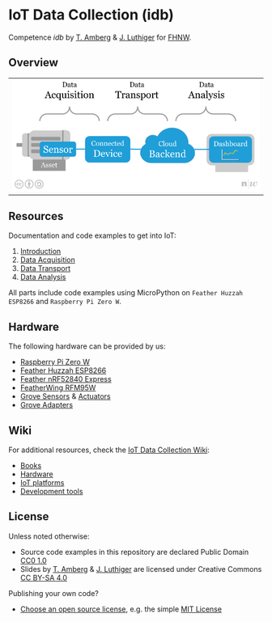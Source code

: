 # IoT Data Collection (idb)
Competence *idb* by [T. Amberg](https://twitter.com/tamberg) & [J. Luthiger](https://www.fhnw.ch/en/people/juerg-luthiger) for [FHNW](https://www.fhnw.ch/).

## Overview
<table><tr><td><img width="600" src="introduction/iot-big-picture.png"></td></tr></table>

## Resources
Documentation and code examples to get into IoT:

1. [Introduction](introduction/README.md)
2. [Data Acquisition](data-acquisition/README.md)  
3. [Data Transport](data-transaport/README.md)  
4. [Data Analysis](data-analysis/README.md)  

All parts include code examples using MicroPython on `Feather Huzzah ESP8266` and `Raspberry Pi Zero W`.

## Hardware
The following hardware can be provided by us:

* [Raspberry Pi Zero W](https://github.com/tamberg/fhnw-idb/wiki/Raspberry-Pi-Zero-W)
* [Feather Huzzah ESP8266](https://github.com/tamberg/fhnw-idb/wiki/Feather-Huzzah-ESP8266)
* [Feather nRF52840 Express](https://github.com/tamberg/fhnw-idb/wiki/Feather-nRF52840-Express)
* [FeatherWing RFM95W](https://github.com/tamberg/fhnw-idb/wiki/FeatherWing-RFM95W)
* [Grove Sensors](https://github.com/tamberg/fhnw-idb/wiki/Grove-Sensors) & [Actuators](https://github.com/tamberg/fhnw-idb/wiki/Grove-Actuators)
* [Grove Adapters](https://github.com/tamberg/fhnw-idb/wiki/Grove-Adapters)

## Wiki
For additional resources, check the [IoT Data Collection Wiki](https://github.com/tamberg/fhnw-idb/wiki):

* [Books](https://github.com/tamberg/fhnw-idb/wiki/IoT-Books)
* [Hardware](https://github.com/tamberg/fhnw-idb/wiki#hardware)
* [IoT platforms](https://github.com/tamberg/fhnw-idb/wiki#iot-platforms)
* [Development tools](https://github.com/tamberg/fhnw-idb/wiki#development-tools)

## License

Unless noted otherwise:

* Source code examples in this repository are declared Public Domain [CC0 1.0](https://creativecommons.org/publicdomain/zero/1.0/)
* Slides by [T. Amberg](https://twitter.com/tamberg) & [J. Luthiger](https://www.fhnw.ch/en/people/juerg-luthiger) are licensed under Creative Commons [CC BY-SA 4.0](https://creativecommons.org/licenses/by-sa/4.0/)

Publishing your own code?

* [Choose an open source license](https://choosealicense.com/), e.g. the simple [MIT License](https://choosealicense.com/licenses/mit/)
